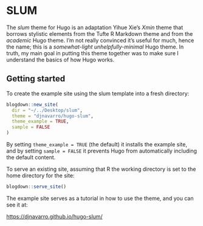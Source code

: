 SLUM
================

The *slum* theme for Hugo is an adaptation Yihue Xie’s *Xmin* theme that
borrows stylistic elements from the Tufte R Markdown theme and from the
*academic* Hugo theme. I’m not really convinced it’s useful for much,
hence the name; this is a *somewhat-light unhelpfully-minimal* Hugo
theme. In truth, my main goal in putting this theme together was to make
sure I understand the basics of how Hugo works.

## Getting started

To create the example site using the slum template into a fresh
directory:

``` r
blogdown::new_site(
  dir = "~/../Desktop/slum", 
  theme = "djnavarro/hugo-slum",
  theme_example = TRUE,
  sample = FALSE
)
```

By setting `theme_example = TRUE` (the default) it installs the example
site, and by setting `sample = FALSE` it prevents Hugo from
automatically including the default content.

To serve an existing site, assuming that R the working directory is set
to the home directory for the site:

``` r
blogdown::serve_site()
```

The example site serves as a tutorial in how to use the theme, and you
can see it at:

<https://djnavarro.github.io/hugo-slum/>
